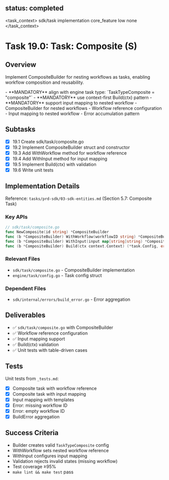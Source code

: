## status: completed

<task_context>
<domain>sdk/task</domain>
<type>implementation</type>
<scope>core_feature</scope>
<complexity>low</complexity>
<dependencies>none</dependencies>
</task_context>

# Task 19.0: Task: Composite (S)

## Overview

Implement CompositeBuilder for nesting workflows as tasks, enabling workflow composition and reusability.

<critical>
- **MANDATORY** align with engine task type: `TaskTypeComposite = "composite"`
- **MANDATORY** use context-first Build(ctx) pattern
- **MANDATORY** support input mapping to nested workflow
</critical>

<requirements>
- CompositeBuilder for nested workflows
- Workflow reference configuration
- Input mapping to nested workflow
- Error accumulation pattern
</requirements>

## Subtasks

- [x] 19.1 Create sdk/task/composite.go
- [x] 19.2 Implement CompositeBuilder struct and constructor
- [x] 19.3 Add WithWorkflow method for workflow reference
- [x] 19.4 Add WithInput method for input mapping
- [x] 19.5 Implement Build(ctx) with validation
- [x] 19.6 Write unit tests

## Implementation Details

Reference: `tasks/prd-sdk/03-sdk-entities.md` (Section 5.7: Composite Task)

### Key APIs

```go
// sdk/task/composite.go
func NewComposite(id string) *CompositeBuilder
func (b *CompositeBuilder) WithWorkflow(workflowID string) *CompositeBuilder
func (b *CompositeBuilder) WithInput(input map[string]string) *CompositeBuilder
func (b *CompositeBuilder) Build(ctx context.Context) (*task.Config, error)
```

### Relevant Files

- `sdk/task/composite.go` - CompositeBuilder implementation
- `engine/task/config.go` - Task config struct

### Dependent Files

- `sdk/internal/errors/build_error.go` - Error aggregation

## Deliverables

- ✅ `sdk/task/composite.go` with CompositeBuilder
- ✅ Workflow reference configuration
- ✅ Input mapping support
- ✅ Build(ctx) validation
- ✅ Unit tests with table-driven cases

## Tests

Unit tests from `_tests.md`:
- [x] Composite task with workflow reference
- [x] Composite task with input mapping
- [x] Input mapping with templates
- [x] Error: missing workflow ID
- [x] Error: empty workflow ID
- [x] BuildError aggregation

## Success Criteria

- Builder creates valid `TaskTypeComposite` config
- WithWorkflow sets nested workflow reference
- WithInput configures input mapping
- Validation rejects invalid states (missing workflow)
- Test coverage ≥95%
- `make lint && make test` pass

